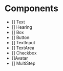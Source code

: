 # Components

- [] Text
- [] Hearing
- [] Box
- [] Button
- [] TextInput
- [] TextArea
- [] Checkbox
- []Avatar
- [] MultiStep
